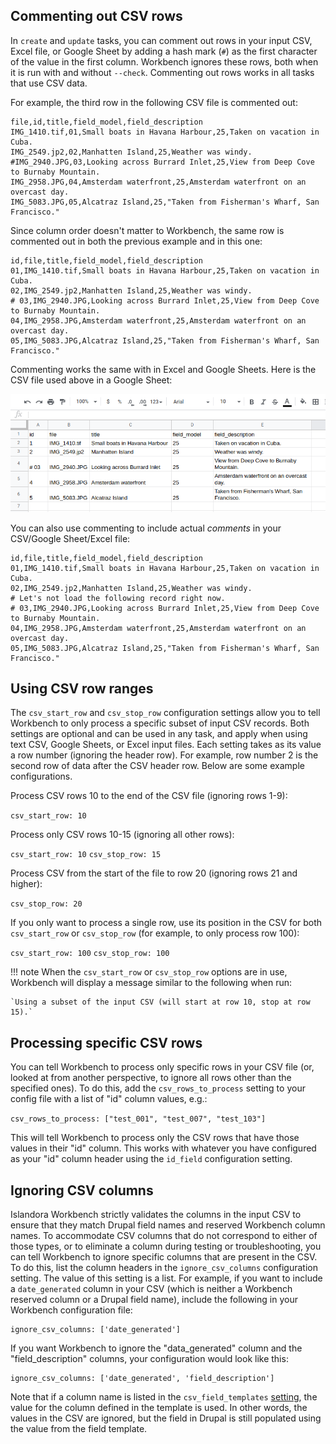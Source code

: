 ## Commenting out CSV rows

In `create` and `update` tasks, you can comment out rows in your input CSV, Excel file, or Google Sheet by adding a hash mark (`#`) as the first character of the value in the first column. Workbench ignores these rows, both when it is run with and without `--check`. Commenting out rows works in all tasks that use CSV data.

For example, the third row in the following CSV file is commented out:

```text
file,id,title,field_model,field_description
IMG_1410.tif,01,Small boats in Havana Harbour,25,Taken on vacation in Cuba.
IMG_2549.jp2,02,Manhatten Island,25,Weather was windy.
#IMG_2940.JPG,03,Looking across Burrard Inlet,25,View from Deep Cove to Burnaby Mountain.
IMG_2958.JPG,04,Amsterdam waterfront,25,Amsterdam waterfront on an overcast day.
IMG_5083.JPG,05,Alcatraz Island,25,"Taken from Fisherman's Wharf, San Francisco."
```

Since column order doesn't matter to Workbench, the same row is commented out in both the previous example and in this one:

```text
id,file,title,field_model,field_description
01,IMG_1410.tif,Small boats in Havana Harbour,25,Taken on vacation in Cuba.
02,IMG_2549.jp2,Manhatten Island,25,Weather was windy.
# 03,IMG_2940.JPG,Looking across Burrard Inlet,25,View from Deep Cove to Burnaby Mountain.
04,IMG_2958.JPG,Amsterdam waterfront,25,Amsterdam waterfront on an overcast day.
05,IMG_5083.JPG,Alcatraz Island,25,"Taken from Fisherman's Wharf, San Francisco."
```

Commenting works the same with in Excel and Google Sheets. Here is the CSV file used above in a Google Sheet:

![Google Sheet with commented row](images/google_sheet_commented_row.png)

You can also use commenting to include actual *comments* in your CSV/Google Sheet/Excel file:

```text
id,file,title,field_model,field_description
01,IMG_1410.tif,Small boats in Havana Harbour,25,Taken on vacation in Cuba.
02,IMG_2549.jp2,Manhatten Island,25,Weather was windy.
# Let's not load the following record right now.
# 03,IMG_2940.JPG,Looking across Burrard Inlet,25,View from Deep Cove to Burnaby Mountain.
04,IMG_2958.JPG,Amsterdam waterfront,25,Amsterdam waterfront on an overcast day.
05,IMG_5083.JPG,Alcatraz Island,25,"Taken from Fisherman's Wharf, San Francisco."
```

## Using CSV row ranges

The `csv_start_row` and `csv_stop_row` configuration settings allow you to tell Workbench to only process a specific subset of input CSV records. Both settings are optional and can be used in any task, and apply when using text CSV, Google Sheets, or Excel input files. Each setting takes as its value a row number (ignoring the header row). For example, row number 2 is the second row of data after the CSV header row. Below are some example configurations.

Process CSV rows 10 to the end of the CSV file (ignoring rows 1-9):

`csv_start_row: 10`

Process only CSV rows 10-15 (ignoring all other rows):

`csv_start_row: 10`
`csv_stop_row: 15`

Process CSV from the start of the file to row 20 (ignoring rows 21 and higher):

`csv_stop_row: 20`

If you only want to process a single row, use its position in the CSV for both `csv_start_row` or `csv_stop_row` (for example, to only process row 100):

`csv_start_row: 100`
`csv_stop_row: 100`

!!! note
    When the `csv_start_row` or `csv_stop_row` options are in use, Workbench will display a message similar to the following when run:

    `Using a subset of the input CSV (will start at row 10, stop at row 15).`


## Processing specific CSV rows

You can tell Workbench to process only specific rows in your CSV file (or, looked at from another perspective, to ignore all rows other than the specified ones). To do this, add the `csv_rows_to_process` setting to your config file with a list of "id" column values, e.g.:

`csv_rows_to_process: ["test_001", "test_007", "test_103"]`

This will tell Workbench to process only the CSV rows that have those values in their "id" column. This works with whatever you have configured as your "id" column header using the `id_field` configuration setting.

## Ignoring CSV columns

Islandora Workbench strictly validates the columns in the input CSV to ensure that they match Drupal field names and reserved Workbench column names. To accommodate CSV columns that do not correspond to either of those types, or to eliminate a column during testing or troubleshooting, you can tell Workbench to ignore specific columns that are present in the CSV. To do this, list the column headers in the `ignore_csv_columns` configuration setting. The value of this setting is a list. For example, if you want to include a `date_generated` column in your CSV (which is neither a Workbench reserved column or a Drupal field name), include the following in your Workbench configuration file:

```
ignore_csv_columns: ['date_generated']
```

If you want Workbench to ignore the "data_generated" column and the "field_description" columns, your configuration would look like this:

```
ignore_csv_columns: ['date_generated', 'field_description']
```

Note that if a column name is listed in the `csv_field_templates` [setting](/islandora_workbench_docs/field_templates/), the value for the column defined in the template is used. In other words, the values in the CSV are ignored, but the field in Drupal is still populated using the value from the field template.


